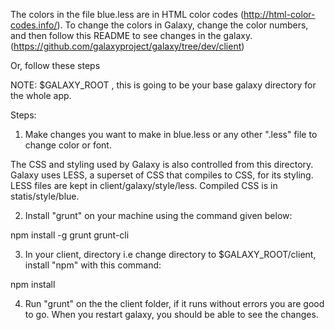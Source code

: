 The colors in the file blue.less are in HTML color codes (http://html-color-codes.info/). 
To change the colors in Galaxy, change the color numbers, and then follow this README to
see changes in the galaxy. (https://github.com/galaxyproject/galaxy/tree/dev/client)

Or, follow these steps


NOTE: $GALAXY_ROOT , this is going to be your base galaxy directory for the whole app.

Steps:

  1. Make changes you want to make in blue.less or any other ".less" file to change color or font.

The CSS and styling used by Galaxy is also controlled from this directory. Galaxy uses LESS, a superset of CSS that compiles to CSS, for its styling. LESS files are kept in client/galaxy/style/less. Compiled CSS is in statis/style/blue.

  2. Install "grunt" on your machine using the command given below:

npm install -g grunt grunt-cli

  3. In your client, directory i.e change directory to $GALAXY_ROOT/client, install "npm" with this command:

npm install

  4. Run "grunt" on the the client folder, if it runs without errors you are good to go. When you restart galaxy,
you should be able to see the changes.
